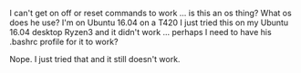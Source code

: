 I can't get on off or reset commands to work ... is this an os thing?
What os does he use? I'm on Ubuntu 16.04 on a T420
I just tried this on my Ubuntu 16.04 desktop Ryzen3 and it didn't work ... perhaps I need to have his .bashrc profile for it to work?

Nope. I just tried that and it still doesn't work.
